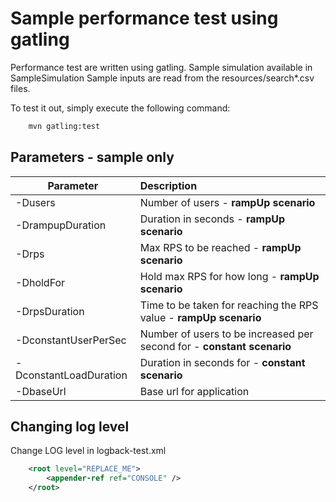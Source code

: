 # Sample performance test using gatling

Performance test are written using gatling. Sample simulation available in SampleSimulation 
Sample inputs are read from the resources/search*.csv files.

To test it out, simply execute the following command:
```bash
    mvn gatling:test
```

## Parameters - sample only
| Parameter              | Description   |
| ---------------------- |:-------------|
| -Dusers                | Number of users - **rampUp scenario**                                 |
| -DrampupDuration       | Duration in seconds - **rampUp scenario**                             |
| -Drps                  | Max RPS to be reached - **rampUp scenario**                           |
| -DholdFor              | Hold max RPS for how long - **rampUp scenario**                       |
| -DrpsDuration          | Time to be taken for reaching the RPS value - **rampUp scenario**     |
| -DconstantUserPerSec   | Number of users to be increased per second for - **constant scenario**|
| -DconstantLoadDuration | Duration in seconds for - **constant scenario**                       |
| -DbaseUrl              | Base url for application                                              |

## Changing log level
Change LOG level in logback-test.xml
```xml
	<root level="REPLACE_ME">
		<appender-ref ref="CONSOLE" />
	</root>
```